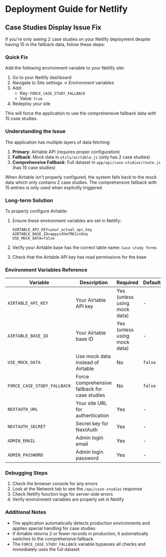 # Deployment Guide for Netlify

## Case Studies Display Issue Fix

If you're only seeing 2 case studies on your Netlify deployment despite having 15 in the fallback data, follow these steps:

### Quick Fix

Add the following environment variable to your Netlify site:

1. Go to your Netlify dashboard
2. Navigate to Site settings → Environment variables
3. Add:
   - Key: `FORCE_CASE_STUDY_FALLBACK`
   - Value: `true`
4. Redeploy your site

This will force the application to use the comprehensive fallback data with 15 case studies.

### Understanding the Issue

The application has multiple layers of data fetching:

1. **Primary**: Airtable API (requires proper configuration)
2. **Fallback**: Mock data in `utils/airtable.js` (only has 2 case studies)
3. **Comprehensive Fallback**: Full dataset in `app/api/case-studies/route.js` (has 15 case studies)

When Airtable isn't properly configured, the system falls back to the mock data which only contains 2 case studies. The comprehensive fallback with 15 entries is only used when explicitly triggered.

### Long-term Solution

To properly configure Airtable:

1. Ensure these environment variables are set in Netlify:
   ```
   AIRTABLE_API_KEY=your_actual_api_key
   AIRTABLE_BASE_ID=appyi4hm7RK1inUnq
   USE_MOCK_DATA=false
   ```

2. Verify your Airtable base has the correct table name: `Case study forms`

3. Check that the Airtable API key has read permissions for the base

### Environment Variables Reference

| Variable | Description | Required | Default |
|----------|-------------|----------|---------|
| `AIRTABLE_API_KEY` | Your Airtable API key | Yes (unless using mock data) | - |
| `AIRTABLE_BASE_ID` | Your Airtable base ID | Yes (unless using mock data) | - |
| `USE_MOCK_DATA` | Use mock data instead of Airtable | No | `false` |
| `FORCE_CASE_STUDY_FALLBACK` | Force comprehensive fallback for case studies | No | `false` |
| `NEXTAUTH_URL` | Your site URL for authentication | Yes | - |
| `NEXTAUTH_SECRET` | Secret key for NextAuth | Yes | - |
| `ADMIN_EMAIL` | Admin login email | Yes | - |
| `ADMIN_PASSWORD` | Admin login password | Yes | - |

### Debugging Steps

1. Check the browser console for any errors
2. Look at the Network tab to see the `/api/case-studies` response
3. Check Netlify function logs for server-side errors
4. Verify environment variables are properly set in Netlify

### Additional Notes

- The application automatically detects production environments and applies special handling for case studies
- If Airtable returns 2 or fewer records in production, it automatically switches to the comprehensive fallback
- The `FORCE_CASE_STUDY_FALLBACK` variable bypasses all checks and immediately uses the full dataset